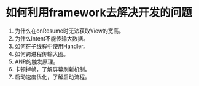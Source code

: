 # 如何利用framework去解决开发的问题

1. 为什么在onResume时无法获取View的宽高。
2. 为什么intent不能传输大数据。
3. 如何在子线程中使用Handler。
4. 如何跨进程传输大图。
5. ANR的触发原理。
6. 卡顿掉帧，了解屏幕刷新机制。
7. 启动速度优化，了解启动流程。

